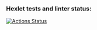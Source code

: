 ### Hexlet tests and linter status:
[![Actions Status](https://github.com/gamu/js-jest-testing-project-67/workflows/hexlet-check/badge.svg)](https://github.com/gamu/js-jest-testing-project-67/actions)